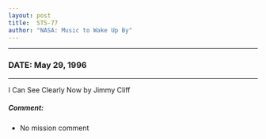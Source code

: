 ```yaml
---
layout: post
title:  STS-77
author: "NASA: Music to Wake Up By"
---
```


----
### DATE: May 29, 1996
----
I Can See Clearly Now by Jimmy Cliff

##### Comment:
* No mission comment
